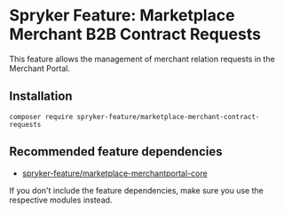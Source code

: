 # Spryker Feature: Marketplace Merchant B2B Contract Requests

This feature allows the management of merchant relation requests in the Merchant Portal.

## Installation

```
composer require spryker-feature/marketplace-merchant-contract-requests
```

## Recommended feature dependencies
- [spryker-feature/marketplace-merchantportal-core](https://github.com/spryker-feature/marketplace-merchantportal-core)

If you don't include the feature dependencies, make sure you use the respective modules instead.
